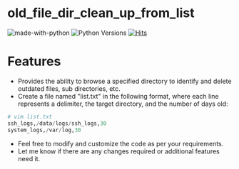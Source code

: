# old_file_dir_clean_up_from_list
![made-with-python][made-with-python]
![Python Versions][pyversion-button]
[![Hits](https://hits.seeyoufarm.com/api/count/incr/badge.svg?url=https%3A%2F%2Fgithub.com%2Fpassword123456%2Fold_file_dir_clean_up_from_list&count_bg=%2379C83D&title_bg=%23555555&icon=&icon_color=%23E7E7E7&title=hits&edge_flat=false)](https://hits.seeyoufarm.com)

[pyversion-button]: https://img.shields.io/pypi/pyversions/Markdown.svg
[made-with-python]: https://img.shields.io/badge/Made%20with-Python-1f425f.svg


# Features
- Provides the ability to browse a specified directory to identify and delete outdated files, sub directories, etc.
- Create a file named "list.txt" in the following format, where each line represents a delimiter, the target directory, and the number of days old:
```python
# vim list.txt
ssh_logs,/data/logs/ssh_logs,30
system_logs,/var/log,30
```
  
- Feel free to modify and customize the code as per your requirements.
- Let me know if there are any changes required or additional features need it.




